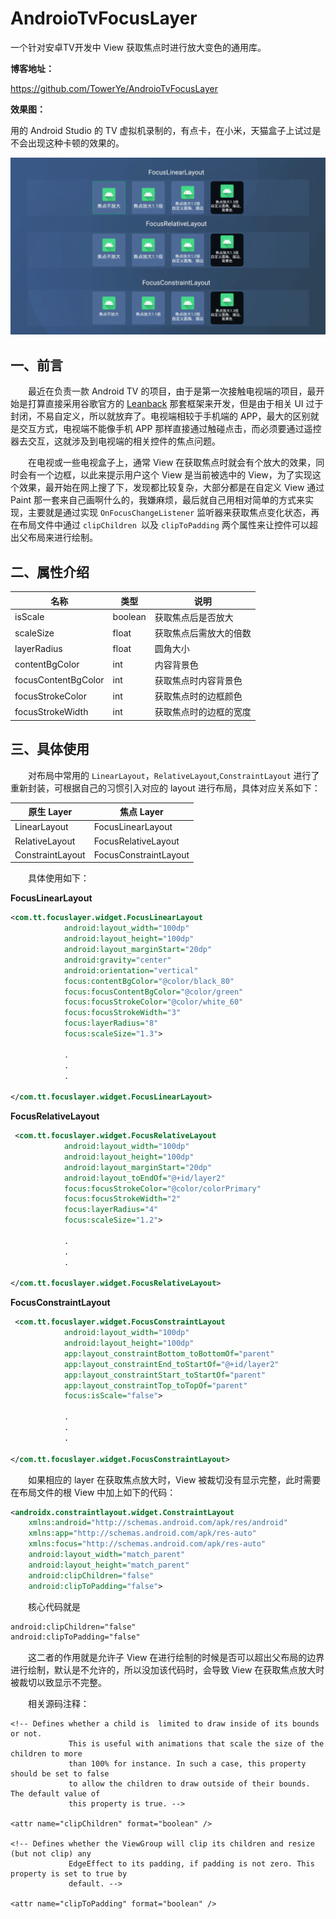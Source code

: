 # AndroioTvFocusLayer

一个针对安卓TV开发中 View 获取焦点时进行放大变色的通用库。

**博客地址：**

https://github.com/TowerYe/AndroioTvFocusLayer

**效果图：**

用的 Android Studio 的 TV 虚拟机录制的，有点卡，在小米，天猫盒子上试过是不会出现这种卡顿的效果的。

![focus](media/focus.gif)

## 一、前言

&emsp;&emsp;最近在负责一款 Android TV 的项目，由于是第一次接触电视端的项目，最开始是打算直接采用谷歌官方的 [Leanback](https://developer.android.com/training/tv?hl=zh-cn) 那套框架来开发，但是由于相关 UI 过于封闭，不易自定义，所以就放弃了。电视端相较于手机端的 APP，最大的区别就是交互方式，电视端不能像手机 APP 那样直接通过触碰点击，而必须要通过遥控器去交互，这就涉及到电视端的相关控件的焦点问题。

&emsp;&emsp;在电视或一些电视盒子上，通常 View 在获取焦点时就会有个放大的效果，同时会有一个边框，以此来提示用户这个 View 是当前被选中的 View，为了实现这个效果，最开始在网上搜了下，发现都比较复杂，大部分都是在自定义 View 通过 Paint 那一套来自己画啊什么的，我嫌麻烦，最后就自己用相对简单的方式来实现，主要就是通过实现 `OnFocusChangeListener` 监听器来获取焦点变化状态，再在布局文件中通过 `clipChildren `以及 `clipToPadding` 两个属性来让控件可以超出父布局来进行绘制。

## 二、属性介绍

| 名称 | 类型 | 说明 |
| --- | --- | --- |
| isScale | boolean | 获取焦点后是否放大 |
| scaleSize | float | 获取焦点后需放大的倍数 |
| layerRadius | float | 圆角大小 |
| contentBgColor | int | 内容背景色 |
| focusContentBgColor | int | 获取焦点时内容背景色 |
| focusStrokeColor | int | 获取焦点时的边框颜色 |
| focusStrokeWidth | int | 获取焦点时的边框的宽度 |

## 三、具体使用

&emsp;&emsp;对布局中常用的 `LinearLayout`，`RelativeLayout`,`ConstraintLayout` 进行了重新封装，可根据自己的习惯引入对应的 layout 进行布局，具体对应关系如下：

| 原生 Layer | 焦点 Layer |
| --- | --- |
| LinearLayout | FocusLinearLayout |
| RelativeLayout | FocusRelativeLayout |
| ConstraintLayout | FocusConstraintLayout |

&emsp;&emsp;具体使用如下：

**FocusLinearLayout**

```xml
<com.tt.focuslayer.widget.FocusLinearLayout
            android:layout_width="100dp"
            android:layout_height="100dp"
            android:layout_marginStart="20dp"
            android:gravity="center"
            android:orientation="vertical"
            focus:contentBgColor="@color/black_80"
            focus:focusContentBgColor="@color/green"
            focus:focusStrokeColor="@color/white_60"
            focus:focusStrokeWidth="3"
            focus:layerRadius="8"
            focus:scaleSize="1.3">

            .
            .
            .

</com.tt.focuslayer.widget.FocusLinearLayout>
```

**FocusRelativeLayout**

```xml
 <com.tt.focuslayer.widget.FocusRelativeLayout
            android:layout_width="100dp"
            android:layout_height="100dp"
            android:layout_marginStart="20dp"
            android:layout_toEndOf="@+id/layer2"
            focus:focusStrokeColor="@color/colorPrimary"
            focus:focusStrokeWidth="2"
            focus:layerRadius="4"
            focus:scaleSize="1.2">

            .
            .
            .

</com.tt.focuslayer.widget.FocusRelativeLayout>
```

**FocusConstraintLayout**

```xml
 <com.tt.focuslayer.widget.FocusConstraintLayout
            android:layout_width="100dp"
            android:layout_height="100dp"
            app:layout_constraintBottom_toBottomOf="parent"
            app:layout_constraintEnd_toStartOf="@+id/layer2"
            app:layout_constraintStart_toStartOf="parent"
            app:layout_constraintTop_toTopOf="parent"
            focus:isScale="false">

            .
            .
            .

</com.tt.focuslayer.widget.FocusConstraintLayout>
```

&emsp;&emsp;如果相应的 layer 在获取焦点放大时，View 被裁切没有显示完整，此时需要在布局文件的根 View 中加上如下的代码：

```xml
<androidx.constraintlayout.widget.ConstraintLayout
    xmlns:android="http://schemas.android.com/apk/res/android"
    xmlns:app="http://schemas.android.com/apk/res-auto"
    xmlns:focus="http://schemas.android.com/apk/res-auto"
    android:layout_width="match_parent"
    android:layout_height="match_parent"
    android:clipChildren="false"
    android:clipToPadding="false">
```

&emsp;&emsp;核心代码就是

```xml
android:clipChildren="false"
android:clipToPadding="false"
```

&emsp;&emsp;这二者的作用就是允许子 View 在进行绘制的时候是否可以超出父布局的边界进行绘制，默认是不允许的，所以没加该代码时，会导致 View 在获取焦点放大时被裁切以致显示不完整。

&emsp;&emsp;相关源码注释：

```
<!-- Defines whether a child is  limited to draw inside of its bounds or not.
             This is useful with animations that scale the size of the children to more
             than 100% for instance. In such a case, this property should be set to false
             to allow the children to draw outside of their bounds. The default value of
             this property is true. -->

<attr name="clipChildren" format="boolean" />

<!-- Defines whether the ViewGroup will clip its children and resize (but not clip) any
             EdgeEffect to its padding, if padding is not zero. This property is set to true by
             default. -->

<attr name="clipToPadding" format="boolean" />
```

